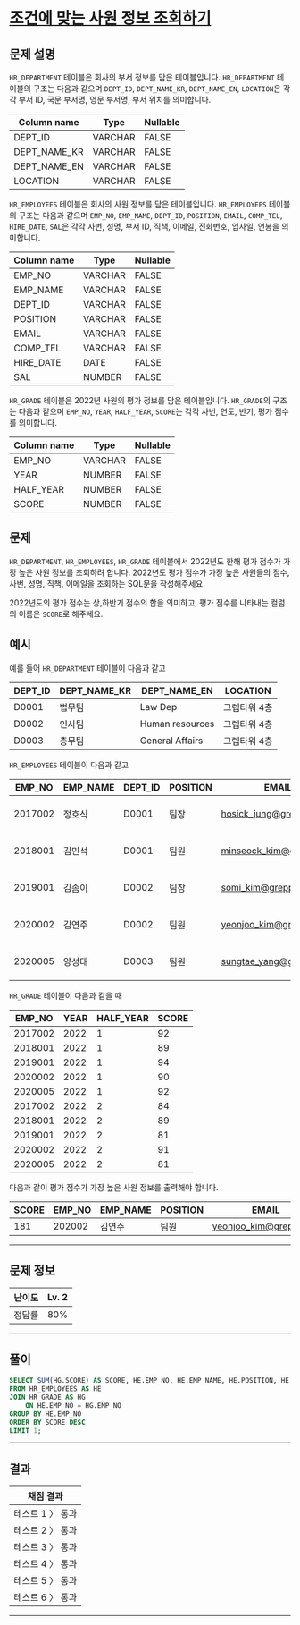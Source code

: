 # [조건에 맞는 사원 정보 조회하기](https://school.programmers.co.kr/learn/courses/30/lessons/284527)

## 문제 설명

`HR_DEPARTMENT` 테이블은 회사의 부서 정보를 담은 테이블입니다. `HR_DEPARTMENT` 테이블의 구조는 다음과 같으며 `DEPT_ID`, `DEPT_NAME_KR`, `DEPT_NAME_EN`, `LOCATION`은 각각 부서 ID, 국문 부서명, 영문 부서명, 부서 위치를 의미합니다.

| Column name  | Type    | Nullable |
| ------------ | ------- | -------- |
| DEPT_ID      | VARCHAR | FALSE    |
| DEPT_NAME_KR | VARCHAR | FALSE    |
| DEPT_NAME_EN | VARCHAR | FALSE    |
| LOCATION     | VARCHAR | FALSE    |

`HR_EMPLOYEES` 테이블은 회사의 사원 정보를 담은 테이블입니다. `HR_EMPLOYEES` 테이블의 구조는 다음과 같으며 `EMP_NO`, `EMP_NAME`, `DEPT_ID`, `POSITION`, `EMAIL`, `COMP_TEL`, `HIRE_DATE`, `SAL`은 각각 사번, 성명, 부서 ID, 직책, 이메일, 전화번호, 입사일, 연봉을 의미합니다.

| Column name | Type    | Nullable |
| ----------- | ------- | -------- |
| EMP_NO      | VARCHAR | FALSE    |
| EMP_NAME    | VARCHAR | FALSE    |
| DEPT_ID     | VARCHAR | FALSE    |
| POSITION    | VARCHAR | FALSE    |
| EMAIL       | VARCHAR | FALSE    |
| COMP_TEL    | VARCHAR | FALSE    |
| HIRE_DATE   | DATE    | FALSE    |
| SAL         | NUMBER  | FALSE    |

`HR_GRADE` 테이블은 2022년 사원의 평가 정보를 담은 테이블입니다. `HR_GRADE`의 구조는 다음과 같으며 `EMP_NO`, `YEAR`, `HALF_YEAR`, `SCORE`는 각각 사번, 연도, 반기, 평가 점수를 의미합니다.

| Column name | Type    | Nullable |
| ----------- | ------- | -------- |
| EMP_NO      | VARCHAR | FALSE    |
| YEAR        | NUMBER  | FALSE    |
| HALF_YEAR   | NUMBER  | FALSE    |
| SCORE       | NUMBER  | FALSE    |

## 문제

`HR_DEPARTMENT`, `HR_EMPLOYEES`, `HR_GRADE` 테이블에서 2022년도 한해 평가 점수가 가장 높은 사원 정보를 조회하려 합니다. 2022년도 평가 점수가 가장 높은 사원들의 점수, 사번, 성명, 직책, 이메일을 조회하는 SQL문을 작성해주세요.

2022년도의 평가 점수는 상,하반기 점수의 합을 의미하고, 평가 점수를 나타내는 컬럼의 이름은 `SCORE`로 해주세요.

## 예시

예를 들어 `HR_DEPARTMENT` 테이블이 다음과 같고

| DEPT_ID | DEPT_NAME_KR | DEPT_NAME_EN    | LOCATION     |
| ------- | ------------ | --------------- | ------------ |
| D0001   | 법무팀       | Law Dep         | 그렙타워 4층 |
| D0002   | 인사팀       | Human resources | 그렙타워 4층 |
| D0003   | 총무팀       | General Affairs | 그렙타워 4층 |

`HR_EMPLOYEES` 테이블이 다음과 같고

| EMP_NO  | EMP_NAME | DEPT_ID | POSITION | EMAIL                  | COMP_TEL      | HIRE_DATE  | SAL      |
| ------- | -------- | ------- | -------- | ---------------------- | ------------- | ---------- | -------- |
| 2017002 | 정호식   | D0001   | 팀장     | hosick_jung@grepp.com  | 031-8000-1101 | 2017-03-01 | 65000000 |
| 2018001 | 김민석   | D0001   | 팀원     | minseock_kim@grepp.com | 031-8000-1102 | 2018-03-01 | 60000000 |
| 2019001 | 김솜이   | D0002   | 팀장     | somi_kim@grepp.com     | 031-8000-1106 | 2019-03-01 | 60000000 |
| 2020002 | 김연주   | D0002   | 팀원     | yeonjoo_kim@grepp.com  | 031-8000-1107 | 2020-03-01 | 53000000 |
| 2020005 | 양성태   | D0003   | 팀원     | sungtae_yang@grepp.com | 031-8000-1112 | 2020-03-01 | 53000000 |

`HR_GRADE` 테이블이 다음과 같을 때

| EMP_NO  | YEAR | HALF_YEAR | SCORE |
| ------- | ---- | --------- | ----- |
| 2017002 | 2022 | 1         | 92    |
| 2018001 | 2022 | 1         | 89    |
| 2019001 | 2022 | 1         | 94    |
| 2020002 | 2022 | 1         | 90    |
| 2020005 | 2022 | 1         | 92    |
| 2017002 | 2022 | 2         | 84    |
| 2018001 | 2022 | 2         | 89    |
| 2019001 | 2022 | 2         | 81    |
| 2020002 | 2022 | 2         | 91    |
| 2020005 | 2022 | 2         | 81    |

다음과 같이 평가 점수가 가장 높은 사원 정보를 출력해야 합니다.

| SCORE | EMP_NO | EMP_NAME | POSITION | EMAIL                 |
| ----- | ------ | -------- | -------- | --------------------- |
| 181   | 202002 | 김연주   | 팀원     | yeonjoo_kim@grepp.com |

---

## 문제 정보

| 난이도 | Lv. 2 |
| ------ | ----- |
| 정답률 | 80%   |

---

## 풀이

```SQL
SELECT SUM(HG.SCORE) AS SCORE, HE.EMP_NO, HE.EMP_NAME, HE.POSITION, HE.EMAIL
FROM HR_EMPLOYEES AS HE
JOIN HR_GRADE AS HG
    ON HE.EMP_NO = HG.EMP_NO
GROUP BY HE.EMP_NO
ORDER BY SCORE DESC
LIMIT 1;
```

---

## 결과

| 채점 결과        |
| ---------------- |
| 테스트 1 〉 통과 |
| 테스트 2 〉 통과 |
| 테스트 3 〉 통과 |
| 테스트 4 〉 통과 |
| 테스트 5 〉 통과 |
| 테스트 6 〉 통과 |

---
